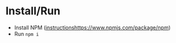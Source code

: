 # Install/Run
* Install NPM ([instructions](https://www.npmjs.com/package/npm)https://www.npmjs.com/package/npm)
* Run `npm i`
